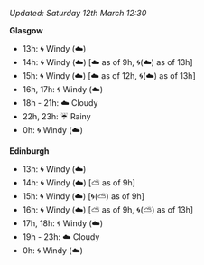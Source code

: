 *Updated: Saturday 12th March 12:30*

**Glasgow**

* 13h: :cyclone: Windy (:cloud:)
* 14h: :cyclone: Windy (:cloud:) [:cloud: as of 9h, :cyclone:(:cloud:) as of 13h]
* 15h: :cyclone: Windy (:cloud:) [:cloud: as of 12h, :cyclone:(:cloud:) as of 13h]
* 16h, 17h: :cyclone: Windy (:cloud:)
* 18h - 21h: :cloud: Cloudy
* 22h, 23h: :umbrella: Rainy
* 0h: :cyclone: Windy (:cloud:)

**Edinburgh**

* 13h: :cyclone: Windy (:cloud:)
* 14h: :cyclone: Windy (:cloud:) [:partly_sunny: as of 9h]
* 15h: :cyclone: Windy (:cloud:) [:cyclone:(:partly_sunny:) as of 9h]
* 16h: :cyclone: Windy (:cloud:) [:partly_sunny: as of 9h, :cyclone:(:partly_sunny:) as of 13h]
* 17h, 18h: :cyclone: Windy (:cloud:)
* 19h - 23h: :cloud: Cloudy
* 0h: :cyclone: Windy (:cloud:)
